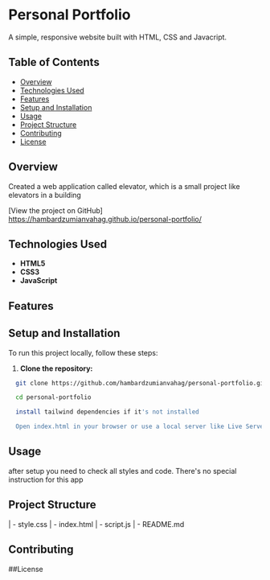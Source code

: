 # Personal Portfolio 

A simple, responsive website built with HTML, CSS and Javacript.

## Table of Contents

- [Overview](#overview)
- [Technologies Used](#technologies-used)
- [Features](#features)
- [Setup and Installation](#setup-and-installation)
- [Usage](#usage)
- [Project Structure](#project-structure)
- [Contributing](#contributing)
- [License](#license)

## Overview

Created a web application called elevator, which is a small project like elevators in a building

[View the project on GitHub] https://hambardzumianvahag.github.io/personal-portfolio/

## Technologies Used

- **HTML5**
- **CSS3** 
- **JavaScript** 

## Features


## Setup and Installation

To run this project locally, follow these steps:

1. **Clone the repository:**

 ```bash
   git clone https://github.com/hambardzumianvahag/personal-portfolio.git

   cd personal-portfolio

   install tailwind dependencies if it's not installed

   Open index.html in your browser or use a local server like Live Server for development.

```

## Usage

after setup you need to check all styles and code. There's no special instruction for this app

## Project Structure

| - style.css
| - index.html
| - script.js
| - README.md

## Contributing

##License